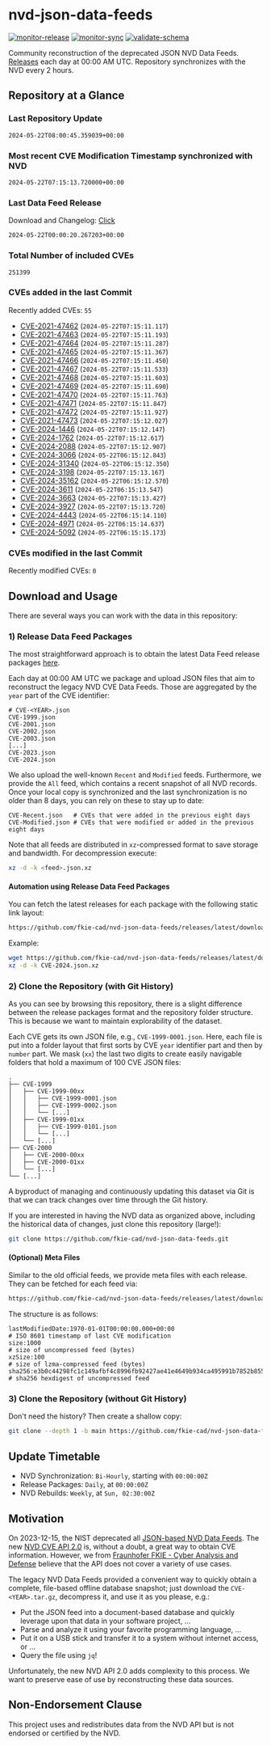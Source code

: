 # nvd-json-data-feeds

[![monitor-release](https://github.com/fkie-cad/nvd-json-data-feeds/actions/workflows/monitor_release.yml/badge.svg)](https://github.com/fkie-cad/nvd-json-data-feeds/actions/workflows/monitor_release.yml)
[![monitor-sync](https://github.com/fkie-cad/nvd-json-data-feeds/actions/workflows/monitor_sync.yml/badge.svg)](https://github.com/fkie-cad/nvd-json-data-feeds/actions/workflows/monitor_sync.yml)
[![validate-schema](https://github.com/fkie-cad/nvd-json-data-feeds/actions/workflows/validate_schema.yml/badge.svg)](https://github.com/fkie-cad/nvd-json-data-feeds/actions/workflows/validate_schema.yml)

Community reconstruction of the deprecated JSON NVD Data Feeds.
[Releases](https://github.com/fkie-cad/nvd-json-data-feeds/releases/latest) each day at 00:00 AM UTC.
Repository synchronizes with the NVD every 2 hours.

## Repository at a Glance

### Last Repository Update

```plain
2024-05-22T08:00:45.359039+00:00
```

### Most recent CVE Modification Timestamp synchronized with NVD

```plain
2024-05-22T07:15:13.720000+00:00
```

### Last Data Feed Release

Download and Changelog: [Click](https://github.com/fkie-cad/nvd-json-data-feeds/releases/latest)

```plain
2024-05-22T00:00:20.267203+00:00
```

### Total Number of included CVEs

```plain
251399
```

### CVEs added in the last Commit

Recently added CVEs: `55`

- [CVE-2021-47462](CVE-2021/CVE-2021-474xx/CVE-2021-47462.json) (`2024-05-22T07:15:11.117`)
- [CVE-2021-47463](CVE-2021/CVE-2021-474xx/CVE-2021-47463.json) (`2024-05-22T07:15:11.193`)
- [CVE-2021-47464](CVE-2021/CVE-2021-474xx/CVE-2021-47464.json) (`2024-05-22T07:15:11.287`)
- [CVE-2021-47465](CVE-2021/CVE-2021-474xx/CVE-2021-47465.json) (`2024-05-22T07:15:11.367`)
- [CVE-2021-47466](CVE-2021/CVE-2021-474xx/CVE-2021-47466.json) (`2024-05-22T07:15:11.450`)
- [CVE-2021-47467](CVE-2021/CVE-2021-474xx/CVE-2021-47467.json) (`2024-05-22T07:15:11.533`)
- [CVE-2021-47468](CVE-2021/CVE-2021-474xx/CVE-2021-47468.json) (`2024-05-22T07:15:11.603`)
- [CVE-2021-47469](CVE-2021/CVE-2021-474xx/CVE-2021-47469.json) (`2024-05-22T07:15:11.690`)
- [CVE-2021-47470](CVE-2021/CVE-2021-474xx/CVE-2021-47470.json) (`2024-05-22T07:15:11.763`)
- [CVE-2021-47471](CVE-2021/CVE-2021-474xx/CVE-2021-47471.json) (`2024-05-22T07:15:11.847`)
- [CVE-2021-47472](CVE-2021/CVE-2021-474xx/CVE-2021-47472.json) (`2024-05-22T07:15:11.927`)
- [CVE-2021-47473](CVE-2021/CVE-2021-474xx/CVE-2021-47473.json) (`2024-05-22T07:15:12.027`)
- [CVE-2024-1446](CVE-2024/CVE-2024-14xx/CVE-2024-1446.json) (`2024-05-22T07:15:12.147`)
- [CVE-2024-1762](CVE-2024/CVE-2024-17xx/CVE-2024-1762.json) (`2024-05-22T07:15:12.617`)
- [CVE-2024-2088](CVE-2024/CVE-2024-20xx/CVE-2024-2088.json) (`2024-05-22T07:15:12.907`)
- [CVE-2024-3066](CVE-2024/CVE-2024-30xx/CVE-2024-3066.json) (`2024-05-22T06:15:12.843`)
- [CVE-2024-31340](CVE-2024/CVE-2024-313xx/CVE-2024-31340.json) (`2024-05-22T06:15:12.350`)
- [CVE-2024-3198](CVE-2024/CVE-2024-31xx/CVE-2024-3198.json) (`2024-05-22T07:15:13.167`)
- [CVE-2024-35162](CVE-2024/CVE-2024-351xx/CVE-2024-35162.json) (`2024-05-22T06:15:12.570`)
- [CVE-2024-3611](CVE-2024/CVE-2024-36xx/CVE-2024-3611.json) (`2024-05-22T06:15:13.547`)
- [CVE-2024-3663](CVE-2024/CVE-2024-36xx/CVE-2024-3663.json) (`2024-05-22T07:15:13.427`)
- [CVE-2024-3927](CVE-2024/CVE-2024-39xx/CVE-2024-3927.json) (`2024-05-22T07:15:13.720`)
- [CVE-2024-4443](CVE-2024/CVE-2024-44xx/CVE-2024-4443.json) (`2024-05-22T06:15:14.110`)
- [CVE-2024-4971](CVE-2024/CVE-2024-49xx/CVE-2024-4971.json) (`2024-05-22T06:15:14.637`)
- [CVE-2024-5092](CVE-2024/CVE-2024-50xx/CVE-2024-5092.json) (`2024-05-22T06:15:15.173`)


### CVEs modified in the last Commit

Recently modified CVEs: `0`



## Download and Usage

There are several ways you can work with the data in this repository:

### 1) Release Data Feed Packages

The most straightforward approach is to obtain the latest Data Feed release packages [here](https://github.com/fkie-cad/nvd-json-data-feeds/releases/latest).

Each day at 00:00 AM UTC we package and upload JSON files that aim to reconstruct the legacy NVD CVE Data Feeds.
Those are aggregated by the `year` part of the CVE identifier:

```
# CVE-<YEAR>.json
CVE-1999.json
CVE-2001.json
CVE-2002.json
CVE-2003.json
[...]
CVE-2023.json
CVE-2024.json
```

We also upload the well-known `Recent` and `Modified` feeds.
Furthermore, we provide the `All` feed, which contains a recent snapshot of all NVD records.
Once your local copy is synchronized and the last synchronization is no older than 8 days, you can rely on these to stay up to date:

```plain
CVE-Recent.json   # CVEs that were added in the previous eight days
CVE-Modified.json # CVEs that were modified or added in the previous eight days
```

Note that all feeds are distributed in `xz`-compressed format to save storage and bandwidth.
For decompression execute:

```sh
xz -d -k <feed>.json.xz
```

#### Automation using Release Data Feed Packages

You can fetch the latest releases for each package with the following static link layout:

```sh
https://github.com/fkie-cad/nvd-json-data-feeds/releases/latest/download/CVE-<YEAR>.json.xz
```

Example:

```sh
wget https://github.com/fkie-cad/nvd-json-data-feeds/releases/latest/download/CVE-2024.json.xz
xz -d -k CVE-2024.json.xz
```

### 2) Clone the Repository (with Git History)

As you can see by browsing this repository, there is a slight difference between the release packages format and the repository folder structure.
This is because we want to maintain explorability of the dataset.

Each CVE gets its own JSON file, e.g., `CVE-1999-0001.json`.
Here, each file is put into a folder layout that first sorts by CVE `year` identifier part and then by `number` part.
We mask (`xx`) the last two digits to create easily navigable folders that hold a maximum of 100 CVE JSON files:

```plain
.
├── CVE-1999
│   ├── CVE-1999-00xx
│   │   ├── CVE-1999-0001.json
│   │   ├── CVE-1999-0002.json
│   │   └── [...]
│   ├── CVE-1999-01xx
│   │   ├── CVE-1999-0101.json
│   │   └── [...]
│   └── [...]
├── CVE-2000
│   ├── CVE-2000-00xx
│   ├── CVE-2000-01xx
│   └── [...]
└── [...]
```

A byproduct of managing and continuously updating this dataset via Git is that we can track changes over time through the Git history.

If you are interested in having the NVD data as organized above, including the historical data of changes, just clone this repository (large!):

```sh
git clone https://github.com/fkie-cad/nvd-json-data-feeds.git
```

#### (Optional) Meta Files

Similar to the old official feeds, we provide meta files with each release. They can be fetched for each feed via:

```sh
https://github.com/fkie-cad/nvd-json-data-feeds/releases/latest/download/CVE-<YEAR>.meta
```

The structure is as follows:

```plain
lastModifiedDate:1970-01-01T00:00:00.000+00:00                          # ISO 8601 timestamp of last CVE modification
size:1000                                                               # size of uncompressed feed (bytes)
xzSize:100                                                              # size of lzma-compressed feed (bytes)
sha256:e3b0c44298fc1c149afbf4c8996fb92427ae41e4649b934ca495991b7852b855 # sha256 hexdigest of uncompressed feed
```

### 3) Clone the Repository (without Git History)

Don't need the history? Then create a shallow copy:

```sh
git clone --depth 1 -b main https://github.com/fkie-cad/nvd-json-data-feeds.git
```


## Update Timetable

* NVD Synchronization: `Bi-Hourly`, starting with `00:00:00Z`
* Release Packages: `Daily`, at `00:00:00Z`
* NVD Rebuilds: `Weekly`, at `Sun, 02:30:00Z`


## Motivation

On 2023-12-15, the NIST deprecated all [JSON-based NVD Data Feeds](https://nvd.nist.gov/vuln/data-feeds#divRetirementBanner-1).
The new [NVD CVE API 2.0](https://nvd.nist.gov/developers/vulnerabilities) is, without a doubt, a great way to obtain CVE information.
However, we from [Fraunhofer FKIE - Cyber Analysis and Defense](https://www.fkie.fraunhofer.de/en/departments/cad.html) believe that the API does not cover a variety of use cases.

The legacy NVD Data Feeds provided a convenient way to quickly obtain a complete, file-based offline database snapshot; just download the `CVE-<YEAR>.tar.gz`, decompress it, and use it as you please, e.g.:

- Put the JSON feed into a document-based database and quickly leverage upon that data in your software project, ...
- Parse and analyze it using your favorite programming language, ...
- Put it on a USB stick and transfer it to a system without internet access, or ...
- Query the file using `jq`!

Unfortunately, the new NVD API 2.0 adds complexity to this process.
We want to preserve ease of use by reconstructing these data sources.

## Non-Endorsement Clause

This project uses and redistributes data from the NVD API but is not endorsed or certified by the NVD.